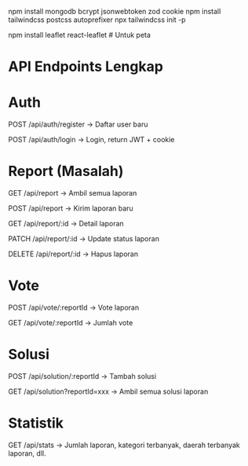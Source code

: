 npm install mongodb bcrypt jsonwebtoken zod cookie
npm install tailwindcss postcss autoprefixer
npx tailwindcss init -p

npm install leaflet react-leaflet # Untuk peta

# API Endpoints Lengkap

# Auth

POST /api/auth/register → Daftar user baru

POST /api/auth/login → Login, return JWT + cookie

# Report (Masalah)

GET /api/report → Ambil semua laporan

POST /api/report → Kirim laporan baru

GET /api/report/:id → Detail laporan

PATCH /api/report/:id → Update status laporan

DELETE /api/report/:id → Hapus laporan

# Vote

POST /api/vote/:reportId → Vote laporan

GET /api/vote/:reportId → Jumlah vote

# Solusi

POST /api/solution/:reportId → Tambah solusi

GET /api/solution?reportId=xxx → Ambil semua solusi laporan

# Statistik

GET /api/stats → Jumlah laporan, kategori terbanyak, daerah terbanyak laporan, dll.
